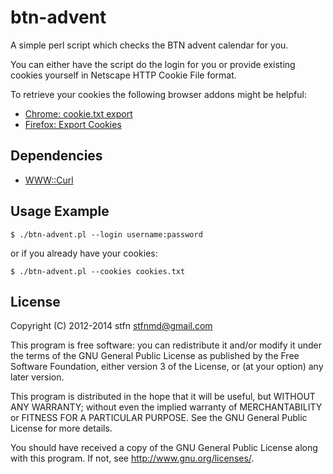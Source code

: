 # btn-advent
A simple perl script which checks the BTN advent calendar for you.

You can either have the script do the login for you or provide existing cookies yourself in Netscape HTTP Cookie File format.

To retrieve your cookies the following browser addons might be helpful:
* [Chrome: cookie.txt export](https://chrome.google.com/webstore/detail/cookietxt-export/lopabhfecdfhgogdbojmaicoicjekelh)
* [Firefox: Export Cookies](https://addons.mozilla.org/de/firefox/addon/export-cookies/)

## Dependencies
* [WWW::Curl](http://search.cpan.org/~szbalint/WWW-Curl/lib/WWW/Curl.pm)

## Usage Example
```
$ ./btn-advent.pl --login username:password
```
or if you already have your cookies:
```
$ ./btn-advent.pl --cookies cookies.txt
```

## License
Copyright (C) 2012-2014  stfn <stfnmd@gmail.com>

This program is free software: you can redistribute it and/or modify
it under the terms of the GNU General Public License as published by
the Free Software Foundation, either version 3 of the License, or
(at your option) any later version.

This program is distributed in the hope that it will be useful,
but WITHOUT ANY WARRANTY; without even the implied warranty of
MERCHANTABILITY or FITNESS FOR A PARTICULAR PURPOSE.  See the
GNU General Public License for more details.

You should have received a copy of the GNU General Public License
along with this program.  If not, see <http://www.gnu.org/licenses/>.
